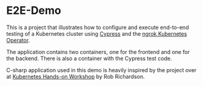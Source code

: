 # E2E-Demo
This is a project that illustrates how to configure and execute end-to-end testing of a Kubernetes cluster using [Cypress](https://www.cypress.io/) and the [ngrok Kubernetes Operator](https://ngrok.com/docs/k8s/).

The application contains two containers, one for the frontend and one for the backend. There is also a container with the Cypress test code.

C-sharp application used in this demo is heavily inspired by the project over at [Kubernetes Hands-on Workshop](https://github.com/robrich/kubernetes-hands-on-workshop) by Rob Richardson.